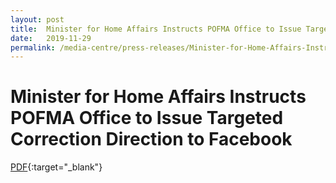 ```yaml
---
layout: post
title:  Minister for Home Affairs Instructs POFMA Office to Issue Targeted Correction Direction to Facebook
date:   2019-11-29
permalink: /media-centre/press-releases/Minister-for-Home-Affairs-Instructs-POFMA-Office-to-Issue-Targeted-Correction-Direction-to-Facebook
---
```


# Minister for Home Affairs Instructs POFMA Office to Issue Targeted Correction Direction to Facebook

[PDF](/documents/media-releases/2019/Nov/POFMA%20Office%20TCD%20Media%20Statement%2029%20Nov%202019.pdf){:target="_blank"}